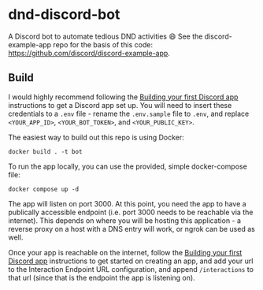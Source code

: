 # dnd-discord-bot
A Discord bot to automate tedious DND activities 😄
See the discord-example-app repo for the basis of this code: https://github.com/discord/discord-example-app.


## Build

I would highly recommend following the [Building your first Discord app](https://discord.com/developers/docs/quick-start/getting-started) instructions to get a Discord app set up. You will need to insert these credentials to a `.env` file - rename the `.env.sample` file to `.env`, and replace `<YOUR_APP_ID>`, `<YOUR_BOT_TOKEN>`, and `<YOUR_PUBLIC_KEY>`.

The easiest way to build out this repo is using Docker:
```
docker build . -t bot
```
To run the app locally, you can use the provided, simple docker-compose file:
```
docker compose up -d
```
The app will listen on port 3000. At this point, you need the app to have a publically accessible endpoint (i.e. port 3000 needs to be reachable via the internet). This depends on where you will be hosting this application - a reverse proxy on a host with a DNS entry will work, or ngrok can be used as well.

Once your app is reachable on the internet, follow the [Building your first Discord app](https://discord.com/developers/docs/quick-start/getting-started) instructions to get started on creating an app, and add your url to the Interaction Endpoint URL configuration, and append `/interactions` to that url (since that is the endpoint the app is listening on).